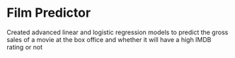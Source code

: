 # Film Predictor
 Created advanced linear and logistic regression models to predict the gross sales of a movie at the box office and whether it will have a high IMDB rating or not

